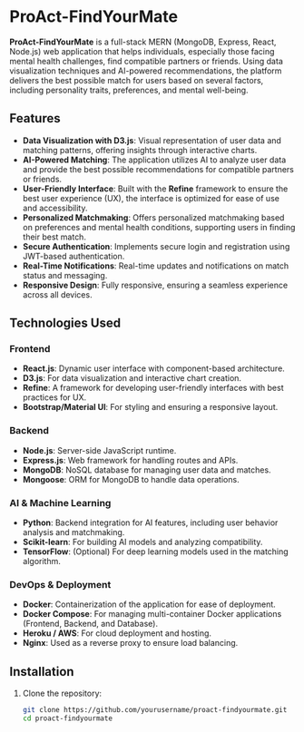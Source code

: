 
# ProAct-FindYourMate

**ProAct-FindYourMate** is a full-stack MERN (MongoDB, Express, React, Node.js) web application that helps individuals, especially those facing mental health challenges, find compatible partners or friends. Using data visualization techniques and AI-powered recommendations, the platform delivers the best possible match for users based on several factors, including personality traits, preferences, and mental well-being.

## Features

- **Data Visualization with D3.js**: Visual representation of user data and matching patterns, offering insights through interactive charts.
- **AI-Powered Matching**: The application utilizes AI to analyze user data and provide the best possible recommendations for compatible partners or friends.
- **User-Friendly Interface**: Built with the **Refine** framework to ensure the best user experience (UX), the interface is optimized for ease of use and accessibility.
- **Personalized Matchmaking**: Offers personalized matchmaking based on preferences and mental health conditions, supporting users in finding their best match.
- **Secure Authentication**: Implements secure login and registration using JWT-based authentication.
- **Real-Time Notifications**: Real-time updates and notifications on match status and messaging.
- **Responsive Design**: Fully responsive, ensuring a seamless experience across all devices.

## Technologies Used

### Frontend
- **React.js**: Dynamic user interface with component-based architecture.
- **D3.js**: For data visualization and interactive chart creation.
- **Refine**: A framework for developing user-friendly interfaces with best practices for UX.
- **Bootstrap/Material UI**: For styling and ensuring a responsive layout.

### Backend
- **Node.js**: Server-side JavaScript runtime.
- **Express.js**: Web framework for handling routes and APIs.
- **MongoDB**: NoSQL database for managing user data and matches.
- **Mongoose**: ORM for MongoDB to handle data operations.

### AI & Machine Learning
- **Python**: Backend integration for AI features, including user behavior analysis and matchmaking.
- **Scikit-learn**: For building AI models and analyzing compatibility.
- **TensorFlow**: (Optional) For deep learning models used in the matching algorithm.

### DevOps & Deployment
- **Docker**: Containerization of the application for ease of deployment.
- **Docker Compose**: For managing multi-container Docker applications (Frontend, Backend, and Database).
- **Heroku / AWS**: For cloud deployment and hosting.
- **Nginx**: Used as a reverse proxy to ensure load balancing.

## Installation

1. Clone the repository:

   ```bash
   git clone https://github.com/yourusername/proact-findyourmate.git
   cd proact-findyourmate
